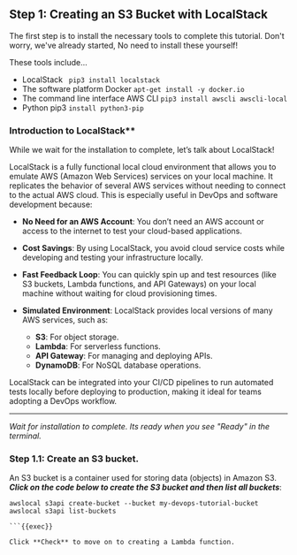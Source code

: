 ## Step 1: Creating an S3 Bucket with LocalStack

The first step is to install the necessary tools to complete this tutorial.
Don't worry, we've already started, No need to install these yourself!

These tools include…

- LocalStack
  ` pip3 install localstack`
- The software platform Docker
  `apt-get install -y docker.io`
- The command line interface AWS CLI
  `pip3 install awscli awscli-local`
- Python pip3
  `install python3-pip`

### Introduction to LocalStack**

While we wait for the installation to complete, let’s talk about LocalStack!

LocalStack is a fully functional local cloud environment that allows you to emulate AWS (Amazon Web Services) services on your local machine. It replicates the behavior of several AWS services without needing to connect to the actual AWS cloud. This is especially useful in DevOps and software development because:

- **No Need for an AWS Account**: You don’t need an AWS account or access to the internet to test your cloud-based applications.
- **Cost Savings**: By using LocalStack, you avoid cloud service costs while developing and testing your infrastructure locally.
- **Fast Feedback Loop**: You can quickly spin up and test resources (like S3 buckets, Lambda functions, and API Gateways) on your local machine without waiting for cloud provisioning times.
- **Simulated Environment**: LocalStack provides local versions of many AWS services, such as:

  - **S3**: For object storage.
  - **Lambda**: For serverless functions.
  - **API Gateway**: For managing and deploying APIs.
  - **DynamoDB**: For NoSQL database operations. 

LocalStack can be integrated into your CI/CD pipelines to run automated tests locally before deploying to production, making it ideal for teams adopting a DevOps workflow.

---
*Wait for installation to complete. Its ready when you see "Ready" in the terminal.*

### Step 1.1: Create an S3 bucket. 
An S3 bucket is a container used for storing data (objects) in Amazon S3. 
***Click on the code below to create the S3 bucket and then list all buckets***:
```
awslocal s3api create-bucket --bucket my-devops-tutorial-bucket
awslocal s3api list-buckets

```{{exec}}

Click **Check** to move on to creating a Lambda function.
